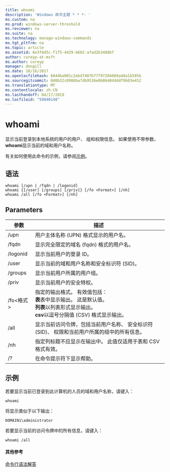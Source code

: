 ```yaml
---
title: whoami
description: 'Windows 命令主题 * * *- '
ms.custom: na
ms.prod: windows-server-threshold
ms.reviewer: na
ms.suite: na
ms.technology: manage-windows-commands
ms.tgt_pltfrm: na
ms.topic: article
ms.assetid: 6e3f4d5c-f1f5-4429-b602-afad2b3488bf
author: coreyp-at-msft
ms.author: coreyp
manager: dongill
ms.date: 10/16/2017
ms.openlocfilehash: 6844ba001c2ebd7407b77f97204069a48a1b595b
ms.sourcegitcommit: 0d0b32c8986ba7db9536e0b8648d4ddf9b03e452
ms.translationtype: MT
ms.contentlocale: zh-CN
ms.lasthandoff: 04/17/2019
ms.locfileid: "59840148"
---
```

# <a name="whoami"></a>whoami



显示当前登录到本地系统的用户的用户、 组和权限信息。 如果使用不带参数， **whoami**显示当前的域和用户名称。

有关如何使用此命令的示例，请参阅[示例](#BKMK_examples)。

## <a name="syntax"></a>语法

```
whoami [/upn | /fqdn | /logonid]
whoami {[/user] [/groups] [/priv]} [/fo <Format>] [/nh]
whoami /all [/fo <Format>] [/nh]
```

## <a name="parameters"></a>Parameters

|参数|描述|
|---------|-----------|
|/upn|用户主体名称 (UPN) 格式显示的用户名。|
|/fqdn|显示完全限定的域名 (fqdn) 格式的用户名。|
|/logonid|显示当前用户的登录 ID。|
|/user|显示当前的域和用户名称和安全标识符 (SID)。|
|/groups|显示当前用户所属的用户组。|
|/priv|显示当前用户的安全特权。|
|/fo\<格式 >|指定的输出格式。 有效值包括：</br>**表**表中显示输出。 这是默认值。</br>**列表**以列表形式显示输出。</br>**csv**以逗号分隔值 (CSV) 格式显示输出。|
|/all|显示当前访问令牌，包括当前用户名称、 安全标识符 (SID)、 权限和当前用户所属的组中的所有信息。|
|/nh|指定列标题不应显示在输出中。 此值仅适用于表和 CSV 格式有效。|
|/?|在命令提示符下显示帮助。|

## <a name="BKMK_examples"></a>示例

若要显示当前已登录到此计算机的人员的域和用户名称，请键入：
```
whoami
```
将显示类似于以下输出：
```
DOMAIN1\administrator
```
若要显示当前的访问令牌中的所有信息，请键入：
```
whoami /all
```

#### <a name="additional-references"></a>其他参考

[命令行语法解答](command-line-syntax-key.md)